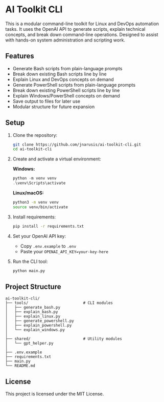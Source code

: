 # AI Toolkit CLI

This is a modular command-line toolkit for Linux and DevOps automation tasks. It uses the OpenAI API to generate scripts, explain technical concepts, and break down command-line operations. Designed to assist with hands-on system administration and scripting work.

## Features

- Generate Bash scripts from plain-language prompts  
- Break down existing Bash scripts line by line  
- Explain Linux and DevOps concepts on demand  
- Generate PowerShell scripts from plain-language prompts  
- Break down existing PowerShell scripts line by line  
- Explain Windows/PowerShell concepts on demand  
- Save output to files for later use  
- Modular structure for future expansion  

## Setup

1. Clone the repository:

   ```bash
   git clone https://github.com/jnarusis/ai-toolkit-cli.git
   cd ai-toolkit-cli
   ```

2. Create and activate a virtual environment:

   **Windows:**
   ```powershell
   python -m venv venv
   .\venv\Scripts\activate
   ```

   **Linux/macOS:**
   ```bash
   python3 -m venv venv
   source venv/bin/activate
   ```

3. Install requirements:

   ```bash
   pip install -r requirements.txt
   ```

4. Set your OpenAI API key:

   - Copy `.env.example` to `.env`
   - Paste your `OPENAI_API_KEY=your-key-here`

5. Run the CLI tool:

   ```bash
   python main.py
   ```

## Project Structure

```
ai-toolkit-cli/
├── tools/                        # CLI modules
│   ├── generate_bash.py
│   ├── explain_bash.py
│   ├── explain_linux.py
│   ├── generate_powershell.py
│   ├── explain_powershell.py
│   └── explain_windows.py
│
├── shared/                       # Utility modules
│   └── gpt_helper.py
│
├── .env.example
├── requirements.txt
├── main.py
└── README.md
```

## License

This project is licensed under the MIT License.